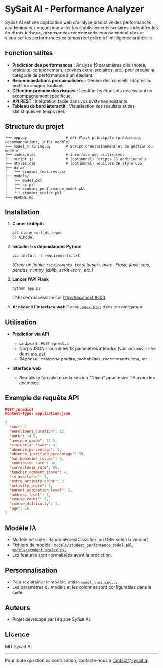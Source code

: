 # SySait AI - Performance Analyzer

SySait AI est une application web d'analyse prédictive des performances académiques, conçue pour aider les établissements scolaires à identifier les étudiants à risque, proposer des recommandations personnalisées et visualiser les performances en temps réel grâce à l'intelligence artificielle.

## Fonctionnalités

- **Prédiction des performances** : Analyse 19 paramètres clés (notes, assiduité, comportement, activités extra-scolaires, etc.) pour prédire la catégorie de performance d'un étudiant.
- **Recommandations personnalisées** : Génère des conseils adaptés au profil de chaque étudiant.
- **Détection précoce des risques** : Identifie les étudiants nécessitant un accompagnement spécifique.
- **API REST** : Intégration facile dans vos systèmes existants.
- **Tableau de bord interactif** : Visualisation des résultats et des statistiques en temps réel.

## Structure du projet

```
├── app.py                  # API Flask principale (prédiction, recommandations, infos modèle)
├── model_training.py       # Script d'entraînement et de gestion du modèle
├── index.html              # Interface web utilisateur
├── script.js               # (optionnel) Scripts JS additionnels
├── styles.css              # (optionnel) Feuilles de style CSS
├── data/
│   └── student_features.csv
├── models/
│   ├── model.pkl
│   ├── sc.pkl
│   ├── student_performance_model.pkl
│   └── student_scaler.pkl
└── README.md
```

## Installation

1. **Cloner le dépôt**
   ```sh
   git clone <url_du_repo>
   cd AiModel
   ```

2. **Installer les dépendances Python**
   ```sh
   pip install -r requirements.txt
   ```
   *(Créer un fichier `requirements.txt` si besoin, avec : Flask, flask-cors, pandas, numpy, joblib, scikit-learn, etc.)*

3. **Lancer l’API Flask**
   ```sh
   python app.py
   ```
   L’API sera accessible sur [http://localhost:8000](http://localhost:8000).

4. **Accéder à l’interface web**
   Ouvre [`index.html`](index.html) dans ton navigateur.

## Utilisation

- **Prédiction via API**
  - Endpoint : `POST /predict`
  - Corps JSON : fournir les 18 paramètres attendus (voir `columns_order` dans [`app.py`](app.py))
  - Réponse : catégorie prédite, probabilités, recommandations, etc.

- **Interface web**
  - Remplis le formulaire de la section "Démo" pour tester l’IA avec des exemples.

## Exemple de requête API

```json
POST /predict
Content-Type: application/json

{
  "sex": 1,
  "enrollment_duration": 12,
  "mark": 14.5,
  "average_grade": 14.5,
  "evaluation_count": 8,
  "absence_percentage": 5,
  "absence_justified_percentage": 50,
  "has_behavior_issues": 0,
  "submission_rate": 90,
  "correctness_rate": 85,
  "teacher_comment_score": 4,
  "is_available": 1,
  "extra_activity_count": 2,
  "activity_score": 4,
  "parent_occupation_level": 2,
  "address_level": 1,
  "course_count": 6,
  "course_difficulty": 3,
  "age": 16
}
```

## Modèle IA

- Modèle entraîné : RandomForestClassifier (ou GBM selon la version)
- Fichiers du modèle : [`models/student_performance_model.pkl`](models/student_performance_model.pkl), [`models/student_scaler.pkl`](models/student_scaler.pkl)
- Les features sont normalisées avant la prédiction.

## Personnalisation

- Pour réentraîner le modèle, utilise [`model_training.py`](model_training.py).
- Les paramètres du modèle et les colonnes sont configurables dans le code.

## Auteurs

- Projet développé par l’équipe SySait AI.

## Licence

MIT   Sysait Ai

---

Pour toute question ou contribution, contacte-nous à [contact@sysait.ai](mailto:contact@sysait.ai).


